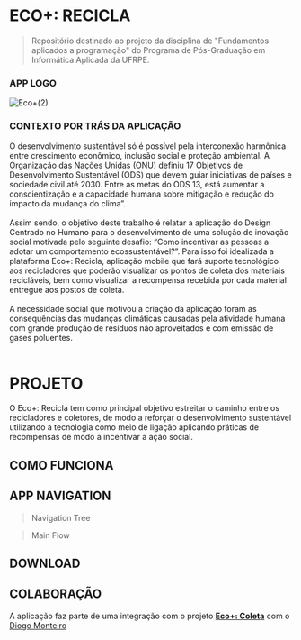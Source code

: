 # ECO+: RECICLA
> Repositório destinado ao projeto da disciplina de "Fundamentos aplicados a programação" do Programa de Pós-Graduação em Informática Aplicada da UFRPE.

### APP LOGO

![Eco+(2)](https://user-images.githubusercontent.com/20032732/161155804-928da988-a362-4344-bbc6-728b00ed59a5.png)

### CONTEXTO POR TRÁS DA APLICAÇÃO


O desenvolvimento sustentável só é possível pela interconexão harmônica entre crescimento econômico, inclusão social e proteção ambiental. A Organização das Nações Unidas (ONU) definiu 17 Objetivos de Desenvolvimento Sustentável (ODS) que devem guiar iniciativas de países e sociedade civil até 2030. Entre as metas do ODS 13, está aumentar a conscientização e a capacidade humana sobre mitigação e redução do impacto da mudança do clima”. <br/><br/>
  Assim sendo, o objetivo deste trabalho é relatar a aplicação do Design Centrado no Humano para o desenvolvimento de uma solução de inovação social motivada pelo seguinte desafio: “Como incentivar as pessoas a adotar um comportamento ecossustentável?”. Para isso foi idealizada a plataforma Eco+: Recicla, aplicação mobile que fará suporte tecnológico aos recicladores que poderão visualizar os pontos de coleta dos materiais recicláveis, bem como visualizar a recompensa recebida por cada material entregue aos postos de coleta.<br/><br/>
  A necessidade social que motivou a criação da aplicação foram as consequências das mudanças climáticas causadas pela atividade humana com grande produção de resíduos não aproveitados e com emissão de gases poluentes.<br/><br/>

# PROJETO
O Eco+: Recicla tem como principal objetivo estreitar o caminho entre os recicladores e coletores, de modo a reforçar o desenvolvimento sustentável utilizando a tecnologia como meio de ligação aplicando práticas de recompensas de modo a incentivar a ação social.

## COMO FUNCIONA

## APP NAVIGATION
> Navigation Tree


> Main Flow

## DOWNLOAD

## COLABORAÇÃO

A aplicação faz parte de uma integração com o projeto [**Eco+: Coleta**](https://github.com/diogomn1993/EcoPlus-Coleta) com o [Diogo Monteiro](https://github.com/diogomn1993)
